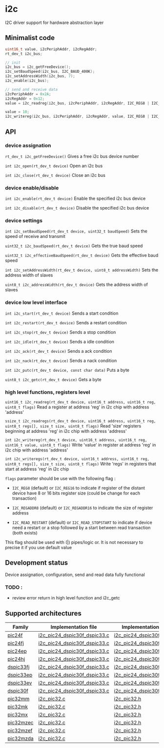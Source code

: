 # i2c
I2C driver support for hardware abstraction layer

## Minimalist code

```C
uint16_t value, i2cPeriphAddr, i2cRegAddr;
rt_dev_t i2c_bus;

// init
i2c_bus = i2c_getFreeDevice();
i2c_setBaudSpeed(i2c_bus, I2C_BAUD_400K);
i2c_setAddressWidth(i2c_bus, 7);
i2c_enable(i2c_bus);

// send and receive data
i2cPeriphAddr = 0x2A;
i2cRegAddr = 0x12;
value = i2c_readreg(i2c_bus, i2cPeriphAddr, i2cRegAddr, I2C_REG8 | I2C_REGADDR8);

value = 10;
i2c_writereg(i2c_bus, i2cPeriphAddr, i2cRegAddr, value, I2C_REG8 | I2C_REGADDR8);
```

## API

### device assignation
`rt_dev_t i2c_getFreeDevice()` Gives a free i2c bus device number

`int i2c_open(rt_dev_t device)` Open an i2c bus

`int i2c_close(rt_dev_t device)` Close an i2c bus

### device enable/disable
`int i2c_enable(rt_dev_t device)` Enable the specified i2c bus device

`int i2c_disable(rt_dev_t device)` Disable the specified i2c bus device

### device settings
`int i2c_setBaudSpeed(rt_dev_t device, uint32_t baudSpeed)` Sets the speed of receive and transmit

`uint32_t i2c_baudSpeed(rt_dev_t device)` Gets the true baud speed

`uint32_t i2c_effectiveBaudSpeed(rt_dev_t device)` Gets the effective baud speed

`int i2c_setAddressWidth(rt_dev_t device, uint8_t addressWidth)` Sets the address width of slaves

`uint8_t i2c_addressWidth(rt_dev_t device)` Gets the address width of slaves

### device low level interface
`int i2c_start(rt_dev_t device)` Sends a start condition

`int i2c_restart(rt_dev_t device)` Sends a restart condition

`int i2c_stop(rt_dev_t device)` Sends a stop condition

`int i2c_idle(rt_dev_t device)` Sends a idle condition

`int i2c_ack(rt_dev_t device)` Sends a ack condition

`int i2c_nack(rt_dev_t device)` Sends a nack condition

`int i2c_putc(rt_dev_t device, const char data)` Puts a byte

`uint8_t i2c_getc(rt_dev_t device)` Gets a byte

### high level functions, registers level
`uint16_t i2c_readreg(rt_dev_t device, uint16_t address, uint16_t reg, uint8_t flags)` Read a register at address 'reg' in i2c chip with address 'address'

`ssize_t i2c_readregs(rt_dev_t device, uint16_t address, uint16_t reg, uint8_t regs[], size_t size, uint8_t flags)` Read 'size' registers beginning at address 'reg' in i2c chip with address 'address'

`int i2c_writereg(rt_dev_t device, uint16_t address, uint16_t reg, uint16_t value, uint8_t flags)` Write 'value' in register at address 'reg' in i2c chip with address 'address'

`int i2c_writeregs(rt_dev_t device, uint16_t address, uint16_t reg, uint8_t regs[], size_t size, uint8_t flags)` Write 'regs' in registers that start at address 'reg' in i2c chip

`flags` parameter should be use with the following flag :

* `I2C_REG8` (default) or `I2C_REG16` to indicate if register of the distant device have 8 or 16 bits register size (could be change for each transaction)

* `I2C_REGADDR8` (default) or `I2C_REGADDR16` to indicate the size of register address

* `I2C_READ_RESTART` (default) or `I2C_READ_STOPSTART` to indicate if device need a restart or a stop followed by a start between read transaction (both exists)

This flag should be used with (|) pipes/logic or. It is not necessary to precise it if you use default value

## Development status
Device assignation, configuration, send and read data fully functional

### TODO :
+ review error return in high level function and i2c_getc

## Supported architectures

|Family|Implementation file|Implementation header|
|------|-------------------|---------------------|
|[pic24f](../../../archi/pic24f/README.md)|[i2c_pic24_dspic30f_dspic33.c](i2c_pic24_dspic30f_dspic33.c)|[i2c_pic24_dspic30f_dspic33.h](i2c_pic24_dspic30f_dspic33.h)|
|[pic24fj](../../../archi/pic24fj/README.md)|[i2c_pic24_dspic30f_dspic33.c](i2c_pic24_dspic30f_dspic33.c)|[i2c_pic24_dspic30f_dspic33.h](i2c_pic24_dspic30f_dspic33.h)|
|[pic24ep](../../../archi/pic24ep/README.md)|[i2c_pic24_dspic30f_dspic33.c](i2c_pic24_dspic30f_dspic33.c)|[i2c_pic24_dspic30f_dspic33.h](i2c_pic24_dspic30f_dspic33.h)|
|[pic24hj](../../../archi/pic24hj/README.md)|[i2c_pic24_dspic30f_dspic33.c](i2c_pic24_dspic30f_dspic33.c)|[i2c_pic24_dspic30f_dspic33.h](i2c_pic24_dspic30f_dspic33.h)|
|[dspic33fj](../../../archi/dspic33fj/README.md)|[i2c_pic24_dspic30f_dspic33.c](i2c_pic24_dspic30f_dspic33.c)|[i2c_pic24_dspic30f_dspic33.h](i2c_pic24_dspic30f_dspic33.h)|
|[dspic33ep](../../../archi/dspic33ep/README.md)|[i2c_pic24_dspic30f_dspic33.c](i2c_pic24_dspic30f_dspic33.c)|[i2c_pic24_dspic30f_dspic33.h](i2c_pic24_dspic30f_dspic33.h)|
|[dspic33ev](../../../archi/dspic33ev/README.md)|[i2c_pic24_dspic30f_dspic33.c](i2c_pic24_dspic30f_dspic33.c)|[i2c_pic24_dspic30f_dspic33.h](i2c_pic24_dspic30f_dspic33.h)|
|[dspic30f](../../../archi/dspic30f/README.md)|[i2c_pic24_dspic30f_dspic33.c](i2c_pic24_dspic30f_dspic33.c)|[i2c_pic24_dspic30f_dspic33.h](i2c_pic24_dspic30f_dspic33.h)|
|[pic32mm](../../../archi/pic32mm/README.md)|[i2c_pic32.c](i2c_pic32.c)|[i2c_pic32.h](i2c_pic32.h)|
|[pic32mk](../../../archi/pic32mk/README.md)|[i2c_pic32.c](i2c_pic32.c)|[i2c_pic32.h](i2c_pic32.h)|
|[pic32mx](../../../archi/pic32mx/README.md)|[i2c_pic32.c](i2c_pic32.c)|[i2c_pic32.h](i2c_pic32.h)|
|[pic32mzec](../../../archi/pic32mzec/README.md)|[i2c_pic32.c](i2c_pic32.c)|[i2c_pic32.h](i2c_pic32.h)|
|[pic32mzef](../../../archi/pic32mzef/README.md)|[i2c_pic32.c](i2c_pic32.c)|[i2c_pic32.h](i2c_pic32.h)|
|[pic32mzda](../../../archi/pic32mzda/README.md)|[i2c_pic32.c](i2c_pic32.c)|[i2c_pic32.h](i2c_pic32.h)|
